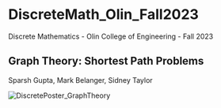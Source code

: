 # DiscreteMath_Olin_Fall2023

Discrete Mathematics - Olin College of Engineering - Fall 2023

## Graph Theory: Shortest Path Problems
Sparsh Gupta, Mark Belanger, Sidney Taylor

![DiscretePoster_GraphTheory](https://github.com/sparshgup/DiscreteMath_Olin_Fall2023/assets/19605629/eed58830-6f3f-4048-97d1-ff9d07249cde)
